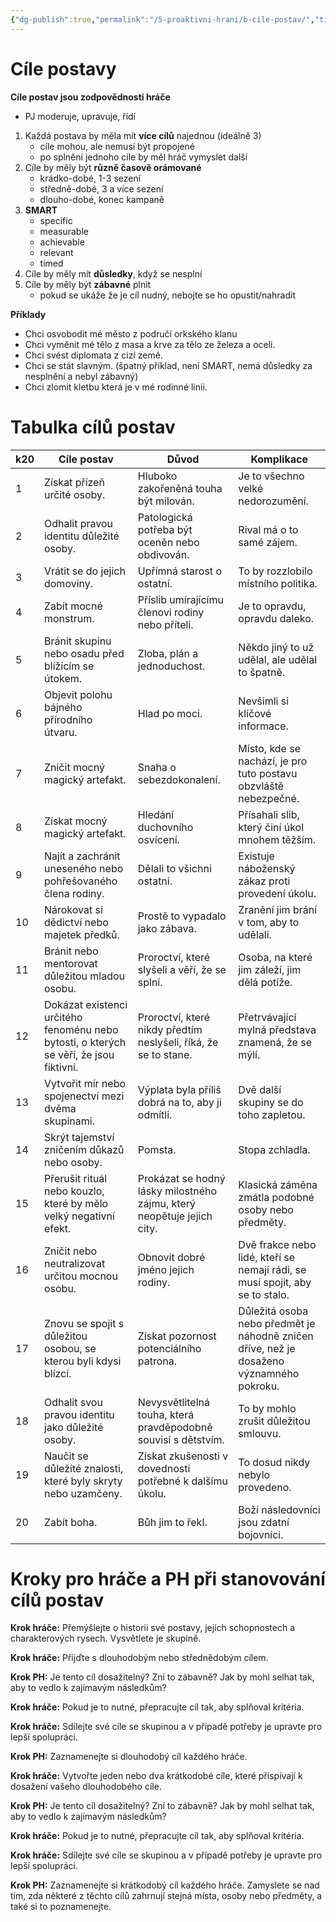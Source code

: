 ```yaml
---
{"dg-publish":true,"permalink":"/5-proaktivni-hrani/b-cile-postav/","title":"Cíle hrdinů"}
---
```


# Cíle postavy
**Cíle postav jsou zodpovědností hráče**
- PJ moderuje, upravuje, řídí

1. Každá postava by měla mít **více cílů** najednou (ideálně 3)
	- cíle mohou, ale nemusí být propojené
	- po splnění jednoho cíle by měl hráč vymyslet další
2.  Cíle by měly být **různě časově orámované**
	- krádko-dobé, 1-3 sezení
	- středně-dobé, 3 a více sezení
	- dlouho-dobé, konec kampaně
3. **SMART**
	- specific
	- measurable
	- achievable
	- relevant
	- timed
4. Cíle by měly mít **důsledky**, když se nesplní
5. Cíle by měly být **zábavné** plnit
	- pokud se ukáže že je cíl nudný, nebojte se ho opustit/nahradit

**Příklady**
- Chci osvobodit mé město z područí orkského klanu
- Chci vyměnit mé tělo z masa a krve za tělo ze železa a oceli.
- Chci svést diplomata z cizí země.
- Chci se stát slavným. (špatný příklad, není SMART, nemá důsledky za nesplnění a nebyl zábavný)
- Chci zlomit kletbu která je v mé rodinné linii.

# Tabulka cílů postav

| **k20** | **Cíle postav**                                                                        | **Důvod**                                                              | **Komplikace**                                                                           |
| ------- | -------------------------------------------------------------------------------------- | ---------------------------------------------------------------------- | ---------------------------------------------------------------------------------------- |
| 1       | Získat přízeň určité osoby.                                                            | Hluboko zakořeněná touha být milován.                                  | Je to všechno velké nedorozumění.                                                        |
| 2       | Odhalit pravou identitu důležité osoby.                                                | Patologická potřeba být oceněn nebo obdivován.                         | Rival má o to samé zájem.                                                                |
| 3       | Vrátit se do jejich domoviny.                                                          | Upřímná starost o ostatní.                                             | To by rozzlobilo místního politika.                                                      |
| 4       | Zabít mocné monstrum.                                                                  | Příslib umírajícímu členovi rodiny nebo příteli.                       | Je to opravdu, opravdu daleko.                                                           |
| 5       | Bránit skupinu nebo osadu před blížícím se útokem.                                     | Zloba, plán a jednoduchost.                                            | Někdo jiný to už udělal, ale udělal to špatně.                                           |
| 6       | Objevit polohu bájného přírodního útvaru.                                              | Hlad po moci.                                                          | Nevšimli si klíčové informace.                                                           |
| 7       | Zničit mocný magický artefakt.                                                         | Snaha o sebezdokonalení.                                               | Místo, kde se nachází, je pro tuto postavu obzvláště nebezpečné.                         |
| 8       | Získat mocný magický artefakt.                                                         | Hledání duchovního osvícení.                                           | Přísahali slib, který činí úkol mnohem těžším.                                           |
| 9       | Najít a zachránit uneseného nebo pohřešovaného člena rodiny.                           | Dělali to všichni ostatní.                                             | Existuje náboženský zákaz proti provedení úkolu.                                         |
| 10      | Nárokovat si dědictví nebo majetek předků.                                             | Prostě to vypadalo jako zábava.                                        | Zranění jim brání v tom, aby to udělali.                                                 |
| 11      | Bránit nebo mentorovat důležitou mladou osobu.                                         | Proroctví, které slyšeli a věří, že se splní.                          | Osoba, na které jim záleží, jim dělá potíže.                                             |
| 12      | Dokázat existenci určitého fenoménu nebo bytosti, o kterých se věří, že jsou fiktivní. | Proroctví, které nikdy předtím neslyšeli, říká, že se to stane.        | Přetrvávající mylná představa znamená, že se mýlí.                                       |
| 13      | Vytvořit mír nebo spojenectví mezi dvěma skupinami.                                    | Výplata byla příliš dobrá na to, aby ji odmítli.                       | Dvě další skupiny se do toho zapletou.                                                   |
| 14      | Skrýt tajemství zničením důkazů nebo osoby.                                            | Pomsta.                                                                | Stopa zchladla.                                                                          |
| 15      | Přerušit rituál nebo kouzlo, které by mělo velký negativní efekt.                      | Prokázat se hodný lásky milostného zájmu, který neopětuje jejich city. | Klasická záměna zmátla podobné osoby nebo předměty.                                      |
| 16      | Zničit nebo neutralizovat určitou mocnou osobu.                                        | Obnovit dobré jméno jejich rodiny.                                     | Dvě frakce nebo lidé, kteří se nemají rádi, se musí spojit, aby se to stalo.             |
| 17      | Znovu se spojit s důležitou osobou, se kterou byli kdysi blízcí.                       | Získat pozornost potenciálního patrona.                                | Důležitá osoba nebo předmět je náhodně zničen dříve, než je dosaženo významného pokroku. |
| 18      | Odhalit svou pravou identitu jako důležité osoby.                                      | Nevysvětlitelná touha, která pravděpodobně souvisí s dětstvím.         | To by mohlo zrušit důležitou smlouvu.                                                    |
| 19      | Naučit se důležité znalosti, které byly skryty nebo uzamčeny.                          | Získat zkušenosti v dovednosti potřebné k dalšímu úkolu.               | To dosud nikdy nebylo provedeno.                                                         |
| 20      | Zabít boha.                                                                            | Bůh jim to řekl.                                                       | Boží následovníci jsou zdatní bojovníci.                                                 |
# Kroky pro hráče a PH při stanovování cílů postav

**Krok hráče:** Přemýšlejte o historii své postavy, jejích schopnostech a charakterových rysech. Vysvětlete je skupině.

**Krok hráče:** Přijďte s dlouhodobým nebo střednědobým cílem.

**Krok PH:** Je tento cíl dosažitelný? Zní to zábavně? Jak by mohl selhat tak, aby to vedlo k zajímavým následkům?

**Krok hráče:** Pokud je to nutné, přepracujte cíl tak, aby splňoval kritéria.

**Krok hráče:** Sdílejte své cíle se skupinou a v případě potřeby je upravte pro lepší spolupráci.

**Krok PH:** Zaznamenejte si dlouhodobý cíl každého hráče.

**Krok hráče:** Vytvořte jeden nebo dva krátkodobé cíle, které přispívají k dosažení vašeho dlouhodobého cíle.

**Krok PH:** Je tento cíl dosažitelný? Zní to zábavně? Jak by mohl selhat tak, aby to vedlo k zajímavým následkům?

**Krok hráče:** Pokud je to nutné, přepracujte cíl tak, aby splňoval kritéria.

**Krok hráče:** Sdílejte své cíle se skupinou a v případě potřeby je upravte pro lepší spolupráci.

**Krok PH:** Zaznamenejte si krátkodobý cíl každého hráče. Zamyslete se nad tím, zda některé z těchto cílů zahrnují stejná místa, osoby nebo předměty, a také si to poznamenejte.